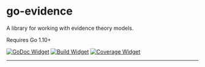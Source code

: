 # go-evidence
A library for working with evidence theory models.

Requires Go 1.10+

[![GoDoc Widget]][GoDoc] [![Build Widget]][Build] [![Coverage Widget]][Coverage]

----

[GoDoc]: https://godoc.org/github.com/sporkmonger/go-evidence
[GoDoc Widget]: https://godoc.org/github.com/sporkmonger/go-evidence?status.svg
[Build]: https://circleci.com/gh/sporkmonger/go-evidence
[Build Widget]: https://circleci.com/gh/sporkmonger/go-evidence.svg?style=shield
[Coverage]: https://codeclimate.com/github/sporkmonger/go-evidence/test_coverage
[Coverage Widget]: https://api.codeclimate.com/v1/badges/6d85ee27bbfd8bbd64f3/test_coverage

